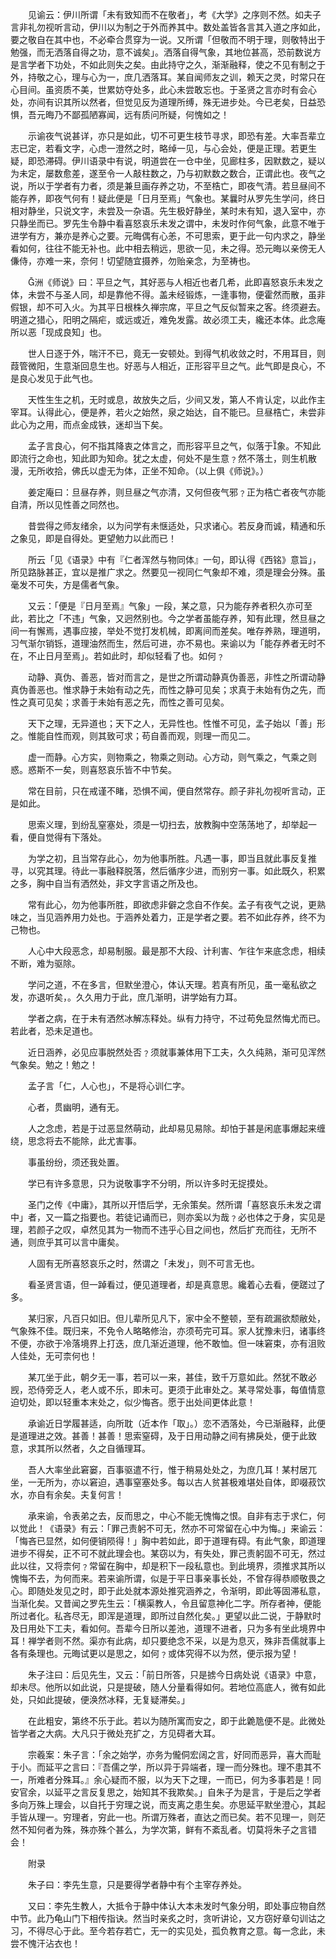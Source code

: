 <!-- { "loadSidebar": true } -->
　　见谕云：伊川所谓「未有致知而不在敬者」，考《大学》之序则不然。如夫子言非礼勿视听言动，伊川以为制之于外而养其中。数处盖皆各言其入道之序如此，要之敬自在其中也，不必牵合贯穿为一说。又所谓「但敬而不明于理，则敬特出于勉强，而无洒落自得之功，意不诚矣」。洒落自得气象，其地位甚高，恐前数说方是言学者下功处，不如此则失之矣。由此持守之久，渐渐融释，使之不见有制之于外，持敬之心，理与心为一，庶几洒落耳。某自闻师友之训，赖天之灵，时常只在心目间。虽资质不美，世累妨夺处多，此心未尝敢忘也。于圣贤之言亦时有会心处，亦间有识其所以然者，但觉见反为道理所缚，殊无进步处。今已老矣，日益恐惧，吾元晦乃不鄙孤陋寡闻，远有质问所疑，何愧如之！

　　示谕夜气说甚详，亦只是如此，切不可更生枝节寻求，即恐有差。大率吾辈立志已定，若看文字，心虑一澄然之时，略绰一见，与心会处，便是正理。若更生疑，即恐滞碍。伊川语录中有说，明道尝在一仓中坐，见廊柱多，因默数之，疑以为未定，屡数愈差，遂至令一人敲柱数之，乃与初默数之数合，正谓此也。夜气之说，所以于学者有力者，须是兼旦画存养之功，不至梏亡，即夜气清。若旦昼间不能存养，即夜气何有！疑此便是「日月至焉」气象也。某曩时从罗先生学问，终日相对静坐，只说文字，未尝及一杂语。先生极好静坐，某时未有知，退入室中，亦只静坐而已。罗先生令静中看喜怒哀乐未发之谓中，未发时作何气象，此意不唯于进学有方，兼亦是养心之要。元晦偶有心恙，不可思索，更于此一句内求之，静坐看如何，往往不能无补也。此中相去稍远，思欲一见，未之得。恐元晦以亲傍无人傔侍，亦难一来，奈何！切望随宜摄养，勿贻亲念，为至祷也。

　　洲《师说》曰：平旦之气，其好恶与人相近也者几希，此即喜怒哀乐未发之体，未尝不与圣人同，却是靠他不得。盖未经锻炼，一逢事物，便霍然而散，虽非假银，却不可入火。为其平日根株久禅宗席，平旦之气反似暂来之客。终须避去。明道之猎心，阳明之隔疟，或远或近，难免发露。故必须工夫，纔还本体。此念庵所以恶「现成良知」也。

　　世人日逐于外，喘汗不已，竟无一安顿处。到得气机收敛之时，不用耳目，则葭管微阳，生意渐回息生也。好恶与人相近，正形容平旦之气。此气即是良心，不是良心发见于此气也。

　　天性生生之机，无时或息，故放失之后，少间又发，第人不肯认定，以此作主宰耳。认得此心，便是养，若火之始然，泉之始达，自不能已。旦昼梏亡，未尝非此心为之用，而点金成铁，迷却当下矣。

　　孟子言良心，何不指其降衷之体言之，而形容平旦之气，似落于象。不知此即流行之命也，知此即为知命。犹之太虚，何处不是生意﹖然不落土，则生机散漫，无所收拾，佛氏以虚无为体，正坐不知命。（以上俱《师说》。）

　　姜定庵曰：旦昼存养，则旦昼之气亦清，又何但夜气邪﹖正为梏亡者夜气亦能自清，所以见性善之同然也。

　　昔尝得之师友绪余，以为问学有未惬适处，只求诸心。若反身而诚，精通和乐之象见，即是自得处。更望勉力以此而已！

　　所云「见《语录》中有『仁者浑然与物同体』一句，即认得《西铭》意旨」，所见路脉甚正，宜以是推广求之。然要见一视同仁气象却不难，须是理会分殊。虽毫发不可失，方是儒者气象。

　　又云：「便是『日月至焉』气象」一段，某之意，只为能存养者积久亦可至此，若比之「不违」气象，又迥然别也。今之学者虽能存养，知有此理，然旦昼之间一有懈焉，遇事应接，举处不觉打发机械，即离间而差矣。唯存养熟，理道明，习气渐尔销铄，道理油然而生，然后可进，亦不易也。来谕以为「能存养者无时不在，不止日月至焉」。若如此时，却似轻看了也。如何﹖

　　动静、真伪、善恶，皆对而言之，是世之所谓动静真伪善恶，非性之所谓动静真伪善恶也。惟求静于未始有动之先，而性之静可见矣；求真于未始有伪之先，而性之真可见矣；求善于未始有恶之先，而性之善可见矣。

　　天下之理，无异道也；天下之人，无异性也。性惟不可见，孟子始以「善」形之。惟能自性而观，则其致可求；苟自善而观，则理一而见二。

　　虚一而静。心方实，则物乘之，物乘之则动。心方动，则气乘之，气乘之则惑。惑斯不一矣，则喜怒哀乐皆不中节矣。

　　常在目前，只在戒谨不睹，恐惧不闻，便自然常存。颜子非礼勿视听言动，正是如此。

　　思索义理，到纷乱窒塞处，须是一切扫去，放教胸中空荡荡地了，却举起一看，便自觉得有下落处。

　　为学之初，且当常存此心，勿为他事所胜。凡遇一事，即当且就此事反复推寻，以究其理。待此一事融释脱落，然后循序少进，而别穷一事。如此既久，积累之多，胸中自当有洒然处，非文字言语之所及也。

　　常有此心，勿为他事所胜，即欲虑非僻之念自不作矣。孟子有夜气之说，更熟味之，当见涵养用力处也。于涵养处着力，正是学者之要。若不如此存养，终不为己物也。

　　人心中大段恶念，却易制服。最是那不大段、计利害、乍往乍来底念虑，相续不断，难为驱除。

　　学问之道，不在多言，但默坐澄心，体认天理。若真有所见，虽一毫私欲之发，亦退听矣，。久久用力于此，庶几渐明，讲学始有力耳。

　　学者之病，在于未有洒然冰解冻释处。纵有力持守，不过苟免显然悔尤而已。若此者，恐未足道也。

　　近日涵养，必见应事脱然处否﹖须就事兼体用下工夫，久久纯熟，渐可见浑然气象矣。勉之！勉之！

　　孟子言「仁，人心也」，不是将心训仁字。

　　心者，贯幽明，通有无。

　　人之念虑，若是于过恶显然萌动，此却易见易除。却怕于甚是闲底事爆起来缠绕，思念将去不能除，此尤害事。

　　事虽纷纷，须还我处置。

　　学已有许多意思，只为说敬事字不分明，所以许多时无捉摸处。

　　圣门之传《中庸》，其所以开悟后学，无余策矣。然所谓「喜怒哀乐未发之谓中」者，又一篇之指要也。若徒记诵而已，则亦奚以为哉﹖必也体之于身，实见是理，若颜子之叹，卓然见其为一物而不违乎心目之间也，然后扩充而往，无所不通，则庶乎其可以言中庸矣。

　　人固有无所喜怒哀乐之时，然谓之「未发」，则不可言无也。

　　看圣贤言语，但一踔看过，便见道理者，却是真意思。纔着心去看，便蹉过了多。

　　某归家，凡百只如旧。但儿辈所见凡下，家中全不整顿，至有疏漏欲颓敝处，气象殊不佳。既归来，不免令人略略修治，亦须苟完可耳。家人犹豫未归，诸事终不便，亦欲于冷落境界上打迭，庶几渐近道理，他不敢恤。但一味窘束，亦有沮败人佳处，无可柰何也！

　　某兀坐于此，朝夕无一事，若可以一来，甚佳，致千万意如此。然犹不敢必觊，恐侍旁乏人，老人或不乐，即未可。更须于此审处之。某寻常处事，每值情意迫切处，即以轻重本末处之，似少悔吝。愿于出处间更体此意！

　　承谕近日学履甚适，向所耽（近本作「取」。）恋不洒落处，今已渐融释，此便是道理进之效。甚善！甚善！思索窒碍，及于日用动静之间有拂戾处，便于此致意，求其所以然者，久之自循理耳。

　　吾人大率坐此窘窭，百事驱遣不行，惟于稍易处处之，为庶几耳！某村居兀坐，一无所为，亦以窘迫，遇事窒塞处多。每以古人贫甚极难堪处自体，即啜菽饮水，亦自有余矣。夫复何言！

　　承来谕，令表弟之去，反而思之，中心不能无愧悔之恨。自非有志于求仁，何以觉此！《语录》有云：「罪己责躬不可无，然亦不可常留在心中为悔。」来谕云：「悔吝已显然，如何便销陨得！」胸中若如此，即于道理有碍。有此气象，即道理进步不得矣，正不可不就此理会也。某窃以为，有失处，罪己责躬固不可无，然过此以往，又将柰何﹖常留在胸中，却是积下一段私意也。到此境界，须推求其所以愧悔不去，为何而来。若来谕所谓，似是于平日事亲事长处，不曾存得恭顺敬畏之心。即随处发见之时，即于此处就本源处推究涵养之，令渐明，即此等固滞私意，当渐化矣。又昔闻之罗先生云：「横渠教人，令且留意神化二字。所存者神，便能所过者化。私吝尽无，即浑是道理，即所过自然化矣。」更望以此二说，于静默时及日用处下工夫，看如何。吾辈今日所以差池，道理不进者，只为多有坐此境界中耳！禅学者则不然。渠亦有此病，却只要绝念不采，以是为息灭，殊非吾儒就事上各有条理也。元晦试更以是思之，如何﹖或体究得不以为然，便示报为望！

　　朱子注曰：后见先生，又云：「前日所答，只是掳今日病处说《语录》中意，却未尽。他所以如此说，只是提破，随人分量看得如何。若地位高底人，微有如此处，只如此提破，便涣然冰释，无复疑滞矣。」　　　　　　　　　　　　　　　　　

　　在此粗安，第终不乐于此。若以为随所寓而安之，即于此臲卼便不是。此微处皆学者之大病。大凡只于微处充扩之，方见碍者大耳。

　　宗羲案：朱子言：「余之始学，亦务为儱侗宏阔之言，好同而恶异，喜大而耻于小。而延平之言曰：『吾儒之学，所以异于异端者，理一而分殊也。理不患其不一，所难者分殊耳。』余心疑而不服，以为天下之理，一而已，何为多事若是！同安官余，以延平之言反复思之，始知其不我欺矣。」自朱子为是言，于是后之学者多向万殊上理会，以自托于穷理之说，而支离之患生矣。亦思延平默坐澄心，其起手皆从理一。穷理者，穷此一也。所谓万殊者，直达之而已矣。若不见理一，则茫然不知何者为殊，殊亦殊个甚么，为学次第，鲜有不紊乱者。切莫将朱子之言错会！

　　附录

　　朱子曰：李先生意，只是要得学者静中有个主宰存养处。

　　又曰：李先生教人，大抵令于静中体认大本未发时气象分明，即处事应物自然中节。此乃龟山门下相传指诀。然当时亲炙之时，贪听讲论，又方窃好章句训诂之习，不得尽心于此。至今若存若亡，无一的实见处，孤负教育之意。每一念此，未尝不愧汗沾衣也！

